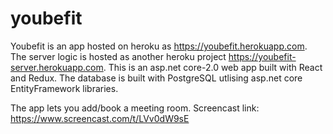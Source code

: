 # youbefit
Youbefit is an app hosted on heroku as https://youbefit.herokuapp.com. 
The server logic is hosted as another heroku project https://youbefit-server.herokuapp.com. 
This is an asp.net core-2.0 web app built with React and Redux. 
The database is built with PostgreSQL utlising asp.net core EntityFramework libraries.

The app lets you add/book a meeting room.
Screencast link: https://www.screencast.com/t/LVv0dW9sE
